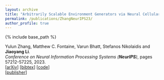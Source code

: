 ```yaml
---
layout: archive
title: "Arbitrarily Scalable Environment Generators via Neural Cellular Automata"
permalink: /publications/ZhangNeurIPS23/
author_profile: true
---
```


{% include base_path %}

Yulun Zhang, Matthew C. Fontaine, Varun Bhatt, Stefanos Nikolaidis and **Jiaoyang Li**.       
<i>Conference on Neural Information Processing Systems (**NeurIPS**)</i>, pages 57212-57225, 2023.            
[[arXiv](https://arxiv.org/abs/2310.18622)]
[<a href="javascript:void(0)" onclick="(function(target, id) { if ($('#' + id).css('display') == 'block') { $('#' + id).hide('fast'); $(target).text('bibtex') } else { $('#' + id).show('fast'); $(target).text('bibtex▲') } })(this, 'bibtex-ZhangNeurIPS23');">bibtex</a>]
[[code](https://github.com/lunjohnzhang/warehouse_env_gen_nca_public)]       
[[publisher](https://papers.nips.cc/paper_files/paper/2023/hash/b2fbf1c9bc92e7ef2f6cab2e8a3e09af-Abstract-Conference.html)]    
<div id="bibtex-ZhangNeurIPS23" style="display:none">
<pre>@inproceedings{ZhangNeurIPS23,
  author    = {Yulun Zhang and Matthew C. Fontaine and Varun Bhatt and Stefanos Nikolaidis and Jiaoyang Li},
  title     = {Arbitrarily Scalable Environment Generators via Neural Cellular Automata},
  booktitle = {Proceedings of the Conference on Neural Information Processing Systems (NeurIPS)},
  pages     = {57212--57225},
  year      = {2023}
}
</pre></div>
